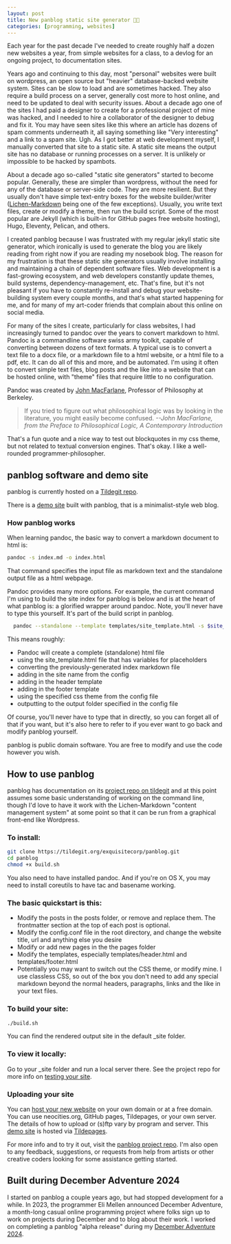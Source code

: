 ```yaml
---
layout: post
title: New panblog static site generator 🍳🚧
categories: [programming, websites]
---
```


Each year for the past decade I've needed to create roughly half a dozen new websites a year, from simple websites for a class, to a devlog for an ongoing project, to documentation sites.

Years ago and continuing to this day, most "personal" websites were built on wordpress, an open source but "heavier" database-backed website system. Sites can be slow to load and are sometimes hacked. They also require a build process on a server, generally cost more to host online, and need to be updated to deal with security issues. About a decade ago one of the sites I had paid a designer to create for a professional project of mine was hacked, and I needed to hire a collaborator of the designer to debug and fix it. You may have seen sites like this where an article has dozens of spam comments underneath it, all saying something like "Very interesting" and a link to a spam site. Ugh. As I got better at web development myself, I manually converted that site to a static site. A static site means the output site has no database or running processes on a server. It is unlikely or impossible to be hacked by spambots.

About a decade ago so-called "static site generators" started to become popular. Generally, these are simpler than wordpress, without the need for any of the database or server-side code. They are more resilient. But they usually don't have simple text-entry boxes for the website builder/writer ([Lichen-Markdown](https://codeberg.org/ukrudt.net/lichen-markdown/src/branch/main/README.md) being one of the few exceptions). Usually, you write text files, create or modify a theme, then run the build script. Some of the most popular are Jekyll (which is built-in for GitHub pages free website hosting), Hugo, Eleventy, Pelican, and others.

I created panblog because I was frustrated with my regular jekyll static site generator, which ironically is used to generate the blog you are likely reading from right now if you are reading my nosebook blog. The reason for my frustration is that these static site generators usually involve installing and maintaining a chain of dependent software files. Web development is a fast-growing ecosystem, and web developers constantly update themes, build systems, dependency-management, etc. That's fine, but it's not pleasant if you have to constantly re-install and debug your website-building system every couple months, and that's what started happening for me, and for many of my art-coder friends that complain about this online on social media.

For many of the sites I create, particularly for class websites, I had increasingly turned to pandoc over the years to convert markdown to html. Pandoc is a commandline software swiss army toolkit, capable of converting between dozens of text formats. A typical use is to convert a text file to a docx file, or a markdown file to a html website, or a html file to a pdf, etc. It can do all of this and more, and be automated. I'm using it often to convert simple text files, blog posts and the like into a website that can be hosted online, with "theme" files that require little to no configuration.

Pandoc was created by [John MacFarlane](https://philosophy.berkeley.edu/people/detail/1), Professor of Philosophy at Berkeley.

> If you tried to figure out what philosophical logic was by looking in the literature, you might easily become confused. *--John MacFarlane, from the Preface to Philosophical Logic, A Contemporary Introduction*

That's a fun quote and a nice way to test out blockquotes in my css theme, but not related to textual conversion engines. That's okay. I like a well-rounded programmer-philosopher.

## panblog software and demo site

panblog is currently hosted on a [Tildegit repo](https://tildegit.org/exquisitecorp/panblog).

There is a [demo site](https://exquisitecorp.tildepages.org/panblog-demo/) built with panblog, that is a minimalist-style web blog.


### How panblog works

When learning pandoc, the basic way to convert a markdown document to html is:

```sh
pandoc -s index.md -o index.html
```

That command specifies the input file as markdown text and the standalone output file as a html webpage.

Pandoc provides many more options. For example, the current command I'm using to build the site index for panblog is below and is at the heart of what panblog is: a glorified wrapper around pandoc. Note, you'll never have to type this yourself. It's part of the build script in panblog.

```sh
  pandoc --standalone --template templates/site_template.html -s $site_folder/index.md --metadata title="$site_name" -B templates/header.html -A templates/footer.html --metadata theme="css/$site_theme" -o $site_folder/index.html
```

This means roughly:

* Pandoc will create a complete (standalone) html file
* using the site_template.html file that has variables for placeholders
* converting the previously-generated index markdown file
* adding in the site name from the config
* adding in the header template
* adding in the footer template
* using the specified css theme from the config file
* outputting to the output folder specified in the config file

Of course, you'll never have to type that in directly, so you can forget all of that if you want, but it's also here to refer to if you ever want to go back and modify panblog yourself.

panblog is public domain software. You are free to modify and use the code however you wish.

## How to use panblog

panblog has documentation on its [project repo on tildegit](https://tildegit.org/exquisitecorp/panblog) and at this point assumes some basic understanding of working on the command line, though I'd love to have it work with the Lichen-Markdown "content management system" at some point so that it can be run from a graphical front-end like Wordpress.

### To install:

```sh
git clone https://tildegit.org/exquisitecorp/panblog.git
cd panblog
chmod +x build.sh
```

You also need to have installed pandoc. And if you're on OS X, you may need to install coreutils to have tac and basename working.

### The basic quickstart is this:

* Modify the posts in the posts folder, or remove and replace them. The frontmatter section at the top of each post is optional.
* Modify the config.conf file in the root directory, and change the website title, url and anything else you desire
* Modify or add new pages in the the pages folder
* Modify the templates, especially templates/header.html and templates/footer.html
* Potentially you may want to switch out the CSS theme, or modify mine. I use classless CSS, so out of the box you don't need to add any special markdown beyond the normal headers, paragraphs, links and the like in your text files.

### To build your site:

```sh
./build.sh
```

You can find the rendered output site in the default _site folder. 

### To view it locally:

Go to your _site folder and run a local server there. See the project repo for more info on [testing your site](https://tildegit.org/exquisitecorp/panblog#testing-your-site).

### Uploading your site

You can [host your new website](https://tildegit.org/exquisitecorp/panblog#getting-your-site-online) on your own domain or at a free domain. You can use neocities.org, GitHub pages, Tildepages, or your own server. The details of how to upload or (s)ftp vary by program and server. This [demo site](https://exquisitecorp.tildepages.org/panblog-demo/) is hosted via [Tildepages](https://tildepages.org/).

For more info and to try it out, visit the [panblog project repo](https://tildegit.org/exquisitecorp/panblog). I'm also open to any feedback, suggestions, or requests from help from artists or other creative coders looking for some assistance getting started.

## Built during December Adventure 2024

I started on panblog a couple years ago, but had stopped development for a while. In 2023, the programmer Eli Mellen announced December Adventure, a month-long casual online programming project where folks sign up to work on projects during December and to blog about their work. I worked on completing a panblog "alpha release" during my [December Adventure 2024](https://leetusman.com/december-adventure-2024/).
